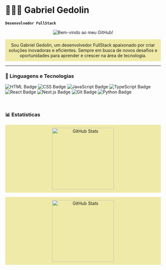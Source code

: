 # 👨🏻‍💻 Gabriel Gedolin

**`Desenvolvedor FullStack`**

<p align="center">
    <img src="https://readme-typing-svg.demolab.com?font=Fira+Code&size=30&duration=4000&pause=1000&color=efeaa7&width=435&lines=Bem-vindo+ao+meu+GitHub!" alt="Bem-vindo ao meu GitHub!"/>
</p>

<p align="center" style="background-color: #efeaa7; padding: 10px;">
  Sou Gabriel Gedolin, um desenvolvedor FullStack apaixonado por criar soluções inovadoras e eficientes. Sempre em busca de novos desafios e oportunidades para aprender e crescer na área de tecnologia.
</p>

---

### 🤖 Linguagens e Tecnologias

![HTML Badge](https://img.shields.io/badge/-HTML-efeaa7?style=flat-square&logo=html5&logoColor=white)
![CSS Badge](https://img.shields.io/badge/-CSS-efeaa7?style=flat-square&logo=css3&logoColor=white)
![JavaScript Badge](https://img.shields.io/badge/-JavaScript-efeaa7?style=flat-square&logo=javascript&logoColor=white)
![TypeScript Badge](https://img.shields.io/badge/-TypeScript-efeaa7?style=flat-square&logo=typescript&logoColor=white)
![React Badge](https://img.shields.io/badge/-React-efeaa7?style=flat-square&logo=react&logoColor=white)
![Next.js Badge](https://img.shields.io/badge/-Next.js-efeaa7?style=flat-square&logo=nextdotjs&logoColor=white)
![Git Badge](https://img.shields.io/badge/-Git-efeaa7?style=flat-square&logo=git&logoColor=white)
![Python Badge](https://img.shields.io/badge/-Python-efeaa7?style=flat-square&logo=python&logoColor=white)

<br/>

### 📊 Estatísticas

<p align="center" style="background-color: #efeaa7; padding: 10px;">
  <img 
    align="center" 
    alt="GitHub Stats" 
    height="200" 
    src="https://github-readme-stats.vercel.app/api?username=GahCyber&show_icons=true&theme=tokyonight&include_all_commits=true&locale=pt-br" 
  />
</p>

<p align="center" style="background-color: #efeaa7; padding: 10px;">
  <img 
      align="center" 
      alt="GitHub Stats" 
      height="200" 
      src="https://github-readme-stats.vercel.app/api/top-langs/?username=GahCyber&theme=tokyonight&layout=compact&custom_title=Tecnologias&langs_count=9" 
  />
</p>
